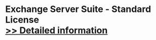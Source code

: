 # Exchange Server Suite - Standard License<br />[>> Detailed information](https://secure.shareit.com/shareit/product.html?productid=300850041&affiliateid=200057808)